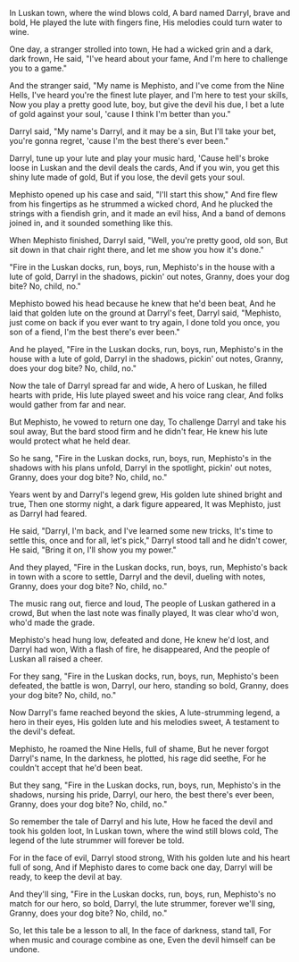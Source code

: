 In Luskan town, where the wind blows cold,
A bard named Darryl, brave and bold,
He played the lute with fingers fine,
His melodies could turn water to wine.

One day, a stranger strolled into town,
He had a wicked grin and a dark, dark frown,
He said, "I've heard about your fame,
And I'm here to challenge you to a game."

And the stranger said, "My name is Mephisto, and I've come from the Nine Hells,
I've heard you're the finest lute player, and I'm here to test your skills,
Now you play a pretty good lute, boy, but give the devil his due,
I bet a lute of gold against your soul, 'cause I think I'm better than you."

Darryl said, "My name's Darryl, and it may be a sin,
But I'll take your bet, you're gonna regret, 'cause I'm the best there's ever been."

Darryl, tune up your lute and play your music hard,
'Cause hell's broke loose in Luskan and the devil deals the cards,
And if you win, you get this shiny lute made of gold,
But if you lose, the devil gets your soul.

Mephisto opened up his case and said, "I'll start this show,"
And fire flew from his fingertips as he strummed a wicked chord,
And he plucked the strings with a fiendish grin, and it made an evil hiss,
And a band of demons joined in, and it sounded something like this.

When Mephisto finished, Darryl said, "Well, you're pretty good, old son,
But sit down in that chair right there, and let me show you how it's done."

"Fire in the Luskan docks, run, boys, run,
Mephisto's in the house with a lute of gold,
Darryl in the shadows, pickin' out notes,
Granny, does your dog bite? No, child, no."

Mephisto bowed his head because he knew that he'd been beat,
And he laid that golden lute on the ground at Darryl's feet,
Darryl said, "Mephisto, just come on back if you ever want to try again,
I done told you once, you son of a fiend, I'm the best there's ever been."

And he played, "Fire in the Luskan docks, run, boys, run,
Mephisto's in the house with a lute of gold,
Darryl in the shadows, pickin' out notes,
Granny, does your dog bite? No, child, no."

Now the tale of Darryl spread far and wide,
A hero of Luskan, he filled hearts with pride,
His lute played sweet and his voice rang clear,
And folks would gather from far and near.

But Mephisto, he vowed to return one day,
To challenge Darryl and take his soul away,
But the bard stood firm and he didn't fear,
He knew his lute would protect what he held dear.

So he sang, "Fire in the Luskan docks, run, boys, run,
Mephisto's in the shadows with his plans unfold,
Darryl in the spotlight, pickin' out notes,
Granny, does your dog bite? No, child, no."

Years went by and Darryl's legend grew,
His golden lute shined bright and true,
Then one stormy night, a dark figure appeared,
It was Mephisto, just as Darryl had feared.

He said, "Darryl, I'm back, and I've learned some new tricks,
It's time to settle this, once and for all, let's pick,"
Darryl stood tall and he didn't cower,
He said, "Bring it on, I'll show you my power."

And they played, "Fire in the Luskan docks, run, boys, run,
Mephisto's back in town with a score to settle,
Darryl and the devil, dueling with notes,
Granny, does your dog bite? No, child, no."

The music rang out, fierce and loud,
The people of Luskan gathered in a crowd,
But when the last note was finally played,
It was clear who'd won, who'd made the grade.

Mephisto's head hung low, defeated and done,
He knew he'd lost, and Darryl had won,
With a flash of fire, he disappeared,
And the people of Luskan all raised a cheer.

For they sang, "Fire in the Luskan docks, run, boys, run,
Mephisto's been defeated, the battle is won,
Darryl, our hero, standing so bold,
Granny, does your dog bite? No, child, no."

Now Darryl's fame reached beyond the skies,
A lute-strumming legend, a hero in their eyes,
His golden lute and his melodies sweet,
A testament to the devil's defeat.

Mephisto, he roamed the Nine Hells, full of shame,
But he never forgot Darryl's name,
In the darkness, he plotted, his rage did seethe,
For he couldn't accept that he'd been beat.

But they sang, "Fire in the Luskan docks, run, boys, run,
Mephisto's in the shadows, nursing his pride,
Darryl, our hero, the best there's ever been,
Granny, does your dog bite? No, child, no."

So remember the tale of Darryl and his lute,
How he faced the devil and took his golden loot,
In Luskan town, where the wind still blows cold,
The legend of the lute strummer will forever be told.

For in the face of evil, Darryl stood strong,
With his golden lute and his heart full of song,
And if Mephisto dares to come back one day,
Darryl will be ready, to keep the devil at bay.

And they'll sing, "Fire in the Luskan docks, run, boys, run,
Mephisto's no match for our hero, so bold,
Darryl, the lute strummer, forever we'll sing,
Granny, does your dog bite? No, child, no."

So, let this tale be a lesson to all,
In the face of darkness, stand tall,
For when music and courage combine as one,
Even the devil himself can be undone.
